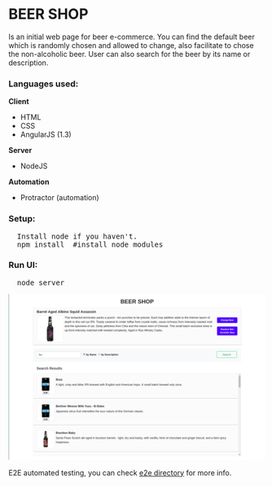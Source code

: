 # BEER SHOP
Is an initial web page for beer e-commerce. You can find the default beer which is randomly chosen and allowed to change, also facilitate to chose the non-alcoholic beer. User can also search for the beer by its name or description.

### Languages used:
 **Client**
   - HTML
   - CSS
   - AngularJS (1.3)

 **Server**
   - NodeJS

 **Automation**
   - Protractor (automation)
### Setup:
<pre>
  Install node if you haven't.
  npm install  #install node modules
</pre>

### Run UI:
<pre>
  node server
</pre>

![alt text](./img/home.png)

E2E automated testing, you can check [e2e directory](https://github.com/nimmisundarraj/beer-challenge/tree/master/e2e) for more info.